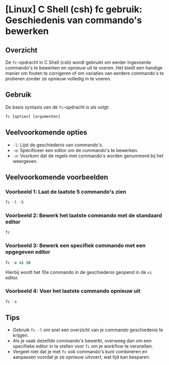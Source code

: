 # [Linux] C Shell (csh) fc gebruik: Geschiedenis van commando's bewerken

## Overzicht
De `fc`-opdracht in C Shell (csh) wordt gebruikt om eerder ingevoerde commando's te bewerken en opnieuw uit te voeren. Het biedt een handige manier om fouten te corrigeren of om variaties van eerdere commando's te proberen zonder ze opnieuw volledig in te voeren.

## Gebruik
De basis syntaxis van de `fc`-opdracht is als volgt:

```csh
fc [opties] [argumenten]
```

## Veelvoorkomende opties
- `-l`: Lijst de geschiedenis van commando's.
- `-e`: Specificeer een editor om de commando's te bewerken.
- `-n`: Voorkom dat de regels met commando's worden genummerd bij het weergeven.

## Veelvoorkomende voorbeelden

### Voorbeeld 1: Laat de laatste 5 commando's zien
```csh
fc -l -5
```

### Voorbeeld 2: Bewerk het laatste commando met de standaard editor
```csh
fc
```

### Voorbeeld 3: Bewerk een specifiek commando met een opgegeven editor
```csh
fc -e vi 10
```
Hierbij wordt het 10e commando in de geschiedenis geopend in de `vi` editor.

### Voorbeeld 4: Voer het laatste commando opnieuw uit
```csh
fc -s
```

## Tips
- Gebruik `fc -l` om snel een overzicht van je commando geschiedenis te krijgen.
- Als je vaak dezelfde commando's bewerkt, overweeg dan om een specifieke editor in te stellen voor `fc` om je workflow te versnellen.
- Vergeet niet dat je met `fc` ook commando's kunt combineren en aanpassen voordat je ze opnieuw uitvoert, wat tijd kan besparen.